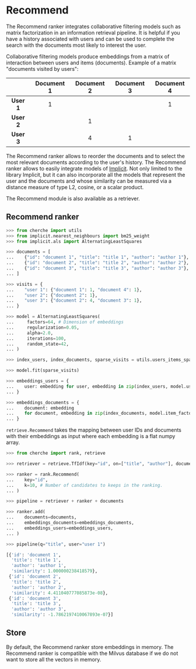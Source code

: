 # Recommend

The Recommend ranker integrates collaborative filtering models such as matrix factorization in an information retrieval pipeline. It is helpful if you have a history associated with users and can be used to complete the search with the documents most likely to interest the user.

Collaborative filtering models produce embeddings from a matrix of interaction between users and items (documents). Example of a matrix "documents visited by users":

|            | **Document 1** | **Document 2** | **Document 3** | **Document 4** |
|:----------:|:--------------:|:--------------:|:--------------:|:--------------:|
| **User 1** |        1       |                |                |        1       |
| **User 2** |                |        1       |                |                |
| **User 3** |                |        4       |        1       |                |

The Recommend ranker allows to reorder the documents and to select the most relevant documents according to the user's history. The Recommend ranker allows to easily integrate models of [Implicit](https://github.com/benfred/implicit). Not only limited to the library Implicit, but it can also incorporate all the models that represent the user and the documents and whose similarity can be measured via a distance measure of type L2, cosine, or a scalar product.

The Recommend module is also available as a retriever.

## Recommend ranker

```python
>>> from cherche import utils
>>> from implicit.nearest_neighbours import bm25_weight
>>> from implicit.als import AlternatingLeastSquares

>>> documents = [
...    {"id": "document 1", "title": "title 1", "author": "author 1"},
...    {"id": "document 2", "title": "title 2", "author": "author 2"},
...    {"id": "document 3", "title": "title 3", "author": "author 3"},
... ]

>>> visits = {
...    "user 1": {"document 1": 1, "document 4": 1},
...    "user 2": {"document 2": 1},
...    "user 3": {"document 2": 4, "document 3": 1},
... }

>>> model = AlternatingLeastSquares(
...     factors=64, # Dimension of embeddings
...     regularization=0.05,
...     alpha=2.0,
...     iterations=100,
...     random_state=42,
... )

>>> index_users, index_documents, sparse_visits = utils.users_items_sparse(ratings=visits)

>>> model.fit(sparse_visits)

>>> embeddings_users = {
...    user: embedding for user, embedding in zip(index_users, model.user_factors)
... }

>>> embeddings_documents = {
...    document: embedding
...    for document, embedding in zip(index_documents, model.item_factors)
... }
```

`retrieve.Recommend` takes the mapping between user IDs and documents with their embeddings as input where each embedding is a flat numpy array.

```python
>>> from cherche import rank, retrieve

>>> retriever = retrieve.TfIdf(key="id", on=["title", "author"], documents=documents, k=30)

>>> ranker = rank.Recommend(
...    key="id",
...    k=10, # Number of candidates to keeps in the ranking.
... )

>>> pipeline = retriever + ranker + documents

>>> ranker.add(
...    documents=documents,
...    embeddings_documents=embeddings_documents,
...    embeddings_users=embeddings_users,
... )

>>> pipeline(q="title", user="user 1")
```

```python
[{'id': 'document 1',
  'title': 'title 1',
  'author': 'author 1',
  'similarity': 1.000000238418579},
 {'id': 'document 2',
  'title': 'title 2',
  'author': 'author 2',
  'similarity': 4.411040777085873e-08},
 {'id': 'document 3',
  'title': 'title 3',
  'author': 'author 3',
  'similarity': -1.7862197410067893e-07}]
 ```

## Store

By default, the Recommend ranker store embeddings in memory. The Recommend ranker is compatible with the Milvus database if we do not want to store all the vectors in memory.



